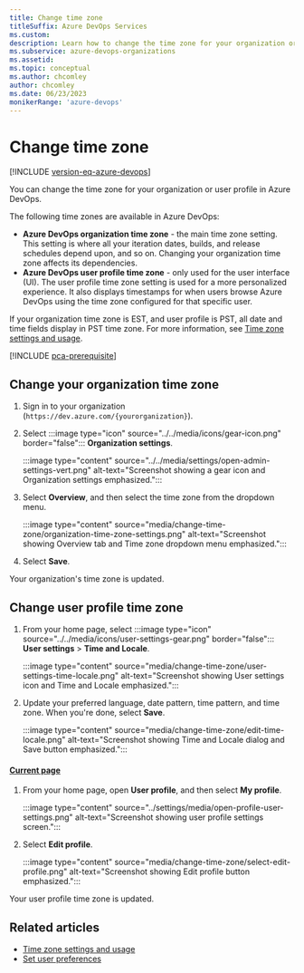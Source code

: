 ```yaml
---
title: Change time zone
titleSuffix: Azure DevOps Services
ms.custom: 
description: Learn how to change the time zone for your organization or for user profile.
ms.subservice: azure-devops-organizations
ms.assetid: 
ms.topic: conceptual
ms.author: chcomley
author: chcomley
ms.date: 06/23/2023
monikerRange: 'azure-devops'
---
```


# Change time zone

[!INCLUDE [version-eq-azure-devops](../../includes/version-eq-azure-devops.md)]

You can change the time zone for your organization or user profile in Azure DevOps.

The following time zones are available in Azure DevOps:

* **Azure DevOps organization time zone** - the main time zone setting. This setting is where all your iteration dates, builds, and release schedules depend upon, and so on. Changing your organization time zone affects its dependencies.
* **Azure DevOps user profile time zone** - only used for the user interface (UI). The user profile time zone setting is used for a more personalized experience. It also displays timestamps for when users browse Azure DevOps using the time zone configured for that specific user.

If your organization time zone is EST, and user profile is PST, all date and time fields display in PST time zone. For more information, see [Time zone settings and usage](../settings/timezone-settings-usage.md).

[!INCLUDE [pca-prerequisite](includes/pca-prerequisite.md)]

## Change your organization time zone

1. Sign in to your organization (```https://dev.azure.com/{yourorganization}```).

2. Select :::image type="icon" source="../../media/icons/gear-icon.png" border="false"::: **Organization settings**.

   :::image type="content" source="../../media/settings/open-admin-settings-vert.png" alt-text="Screenshot showing a gear icon and Organization settings emphasized.":::

3. Select **Overview**, and then select the time zone from the dropdown menu.

   :::image type="content" source="media/change-time-zone/organization-time-zone-settings.png" alt-text="Screenshot showing Overview tab and Time zone dropdown menu emphasized.":::

4. Select **Save**.

Your organization's time zone is updated.

## Change user profile time zone

1. From your home page, select :::image type="icon" source="../../media/icons/user-settings-gear.png" border="false"::: **User settings** > **Time and Locale**.

   :::image type="content" source="media/change-time-zone/user-settings-time-locale.png" alt-text="Screenshot showing User settings icon and Time and Locale emphasized.":::

2. Update your preferred language, date pattern, time pattern, and time zone. When you're done, select **Save**.

   :::image type="content" source="media/change-time-zone/edit-time-locale.png" alt-text="Screenshot showing Time and Locale dialog and Save button emphasized.":::

#### [Current page](#tab/current-page) 

1. From your home page, open **User profile**, and then select **My profile**.

   :::image type="content" source="../settings/media/open-profile-user-settings.png" alt-text="Screenshot showing user profile settings screen.":::

2. Select **Edit profile**.

   :::image type="content" source="media/change-time-zone/select-edit-profile.png" alt-text="Screenshot showing Edit profile button emphasized.":::

Your user profile time zone is updated.

## Related articles

- [Time zone settings and usage](../settings/timezone-settings-usage.md)
- [Set user preferences](../settings/set-your-preferences.md)
